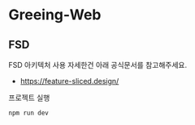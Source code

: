 # Greeing-Web

## FSD
FSD 아키텍처 사용 
자세한건 아래 공식문서를 참고해주세요.

- https://feature-sliced.design/


프로젝트 실행
```
npm run dev
```